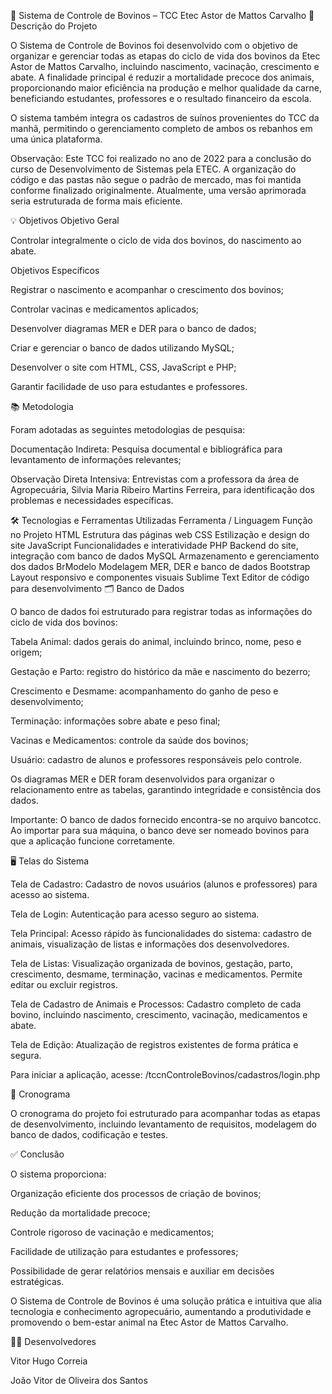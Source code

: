 🐄 Sistema de Controle de Bovinos – TCC Etec Astor de Mattos Carvalho
🎯 Descrição do Projeto

O Sistema de Controle de Bovinos foi desenvolvido com o objetivo de organizar e gerenciar todas as etapas do ciclo de vida dos bovinos da Etec Astor de Mattos Carvalho, incluindo nascimento, vacinação, crescimento e abate. A finalidade principal é reduzir a mortalidade precoce dos animais, proporcionando maior eficiência na produção e melhor qualidade da carne, beneficiando estudantes, professores e o resultado financeiro da escola.

O sistema também integra os cadastros de suínos provenientes do TCC da manhã, permitindo o gerenciamento completo de ambos os rebanhos em uma única plataforma.

Observação: Este TCC foi realizado no ano de 2022 para a conclusão do curso de Desenvolvimento de Sistemas pela ETEC. A organização do código e das pastas não segue o padrão de mercado, mas foi mantida conforme finalizado originalmente. Atualmente, uma versão aprimorada seria estruturada de forma mais eficiente.

💡 Objetivos
Objetivo Geral

Controlar integralmente o ciclo de vida dos bovinos, do nascimento ao abate.

Objetivos Específicos

Registrar o nascimento e acompanhar o crescimento dos bovinos;

Controlar vacinas e medicamentos aplicados;

Desenvolver diagramas MER e DER para o banco de dados;

Criar e gerenciar o banco de dados utilizando MySQL;

Desenvolver o site com HTML, CSS, JavaScript e PHP;

Garantir facilidade de uso para estudantes e professores.

📚 Metodologia

Foram adotadas as seguintes metodologias de pesquisa:

Documentação Indireta: Pesquisa documental e bibliográfica para levantamento de informações relevantes;

Observação Direta Intensiva: Entrevistas com a professora da área de Agropecuária, Silvia Maria Ribeiro Martins Ferreira, para identificação dos problemas e necessidades específicas.

🛠 Tecnologias e Ferramentas Utilizadas
Ferramenta / Linguagem	Função no Projeto
HTML	Estrutura das páginas web
CSS	Estilização e design do site
JavaScript	Funcionalidades e interatividade
PHP	Backend do site, integração com banco de dados
MySQL	Armazenamento e gerenciamento dos dados
BrModelo	Modelagem MER, DER e banco de dados
Bootstrap	Layout responsivo e componentes visuais
Sublime Text	Editor de código para desenvolvimento
🗂 Banco de Dados

O banco de dados foi estruturado para registrar todas as informações do ciclo de vida dos bovinos:

Tabela Animal: dados gerais do animal, incluindo brinco, nome, peso e origem;

Gestação e Parto: registro do histórico da mãe e nascimento do bezerro;

Crescimento e Desmame: acompanhamento do ganho de peso e desenvolvimento;

Terminação: informações sobre abate e peso final;

Vacinas e Medicamentos: controle da saúde dos bovinos;

Usuário: cadastro de alunos e professores responsáveis pelo controle.

Os diagramas MER e DER foram desenvolvidos para organizar o relacionamento entre as tabelas, garantindo integridade e consistência dos dados.

Importante: O banco de dados fornecido encontra-se no arquivo bancotcc. Ao importar para sua máquina, o banco deve ser nomeado bovinos para que a aplicação funcione corretamente.

🖥 Telas do Sistema

Tela de Cadastro: Cadastro de novos usuários (alunos e professores) para acesso ao sistema.

Tela de Login: Autenticação para acesso seguro ao sistema.

Tela Principal: Acesso rápido às funcionalidades do sistema: cadastro de animais, visualização de listas e informações dos desenvolvedores.

Tela de Listas: Visualização organizada de bovinos, gestação, parto, crescimento, desmame, terminação, vacinas e medicamentos. Permite editar ou excluir registros.

Tela de Cadastro de Animais e Processos: Cadastro completo de cada bovino, incluindo nascimento, crescimento, vacinação, medicamentos e abate.

Tela de Edição: Atualização de registros existentes de forma prática e segura.

Para iniciar a aplicação, acesse:
/tccnControleBovinos/cadastros/login.php

📅 Cronograma

O cronograma do projeto foi estruturado para acompanhar todas as etapas de desenvolvimento, incluindo levantamento de requisitos, modelagem do banco de dados, codificação e testes.

✅ Conclusão

O sistema proporciona:

Organização eficiente dos processos de criação de bovinos;

Redução da mortalidade precoce;

Controle rigoroso de vacinação e medicamentos;

Facilidade de utilização para estudantes e professores;

Possibilidade de gerar relatórios mensais e auxiliar em decisões estratégicas.

O Sistema de Controle de Bovinos é uma solução prática e intuitiva que alia tecnologia e conhecimento agropecuário, aumentando a produtividade e promovendo o bem-estar animal na Etec Astor de Mattos Carvalho.

👨‍💻 Desenvolvedores

Vitor Hugo Correia

João Vitor de Oliveira dos Santos

